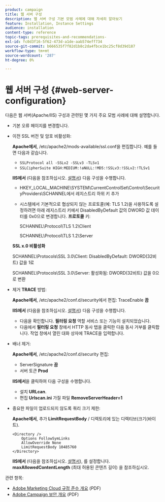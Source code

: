 ```yaml
---
product: campaign
title: 웹 서버 구성
description: 웹 서버 구성 기본 모범 사례에 대해 자세히 알아보기
feature: Installation, Instance Settings
audience: installation
content-type: reference
topic-tags: prerequisites-and-recommendations-
exl-id: fc0d3f16-5f62-473d-a1de-aab574eff734
source-git-commit: b666535f7f82d1b8c2da4fbce1bc25cf8d39d187
workflow-type: tm+mt
source-wordcount: '287'
ht-degree: 0%

---
```


# 웹 서버 구성 {#web-server-configuration}



다음은 웹 서버(Apache/IIS) 구성과 관련된 몇 가지 주요 모범 사례에 대해 설명합니다.

* 기본 오류 페이지를 변경합니다.

* 이전 SSL 버전 및 암호 비활성화:

  **Apache에서**, /etc/apache2/mods-available/ssl.conf을 편집합니다. 예를 들면 다음과 같습니다.

   * `SSLProtocol all -SSLv2 -SSLv3 -TLSv1`
   * `SSLCipherSuite HIGH:MEDIUM:!aNULL:!MD5:!SSLv3:!SSLv2:!TLSv1`

  **IIS에서** (다음을 참조하십시오. [설명서](https://support.microsoft.com/en-us/kb/245030)) 다음 구성을 수행합니다.

   * HKEY_LOCAL_MACHINE\SYSTEM\CurrentControlSet\Control\SecurityProviders\SCHANNEL에서 레지스트리 하위 키 추가
   * 시스템에서 기본적으로 협상되지 않는 프로토콜(예: TLS 1.2)을 사용하도록 설정하려면 아래 레지스트리 키에서 DisabledByDefault 값의 DWORD 값 데이터를 0x0으로 변경합니다. **프로토콜** 키:

     SCHANNEL\Protocol\TLS 1.2\Client

     SCHANNEL\Protocol\TLS 1.2\Server

  **SSL x.0 비활성화**

  SCHANNEL\Protocols\SSL 3.0\Client: DisabledByDefault: DWORD(32비트) 값을 1로

  SCHANNEL\Protocols\SSL 3.0\Server: 활성화됨: DWORD(32비트) 값을 0으로 변환

* 제거 **TRACE** 방법:

  **Apache에서**, /etc/apache2/conf.d/security에서 편집: TraceEnable **끔**

  **IIS에서** (다음을 참조하십시오. [설명서](https://www.iis.net/configreference/system.webserver/security/requestfiltering/verbs)) 다음 구성을 수행합니다.

   * 다음을 확인합니다. **필터링 요청** 역할 서비스 또는 기능이 설치되었습니다.
   * 다음에서 **필터링 요청** 창에서 HTTP 동사 탭을 클릭한 다음 동사 거부를 클릭합니다. 작업 창에서 열린 대화 상자에 TRACE을 입력합니다.

* 배너 제거:

  **Apache에서**, /etc/apache2/conf.d/security 편집:

   * ServerSignature **끔**
   * 서버 토큰 **Prod**

  **IIS에서**&#x200B;을 클릭하여 다음 구성을 수행합니다.

   * 설치 **URLcan**.
   * 편집 **Urlscan.ini** 가질 파일 **RemoveServerHeader=1**

* 중요한 파일이 업로드되지 않도록 쿼리 크기 제한:

  **Apache에서**, 추가 **LimitRequestBody** / 디렉토리에 있는 디렉티브(크기(바이트).

  ```
  <Directory />
      Options FollowSymLinks
      AllowOverride None
      LimitRequestBody 10485760
  </Directory>
  ```

  **IIS에서** (다음을 참조하십시오. [설명서](https://www.iis.net/configreference/system.webserver/security/requestfiltering/requestlimits)), 를 설정합니다. **maxAllowedContentLength** (최대 허용된 콘텐츠 길이) 을 참조하십시오.

관련 항목:

* [Adobe Marketing Cloud 규정 준수 개요](https://experienceleague.adobe.com/docs/core-services/assets/Adobe-Marketing-Cloud-Privacy-and-Security-Overview.pdf) (PDF)
* [Adobe Campaign 보안 개요](https://www.adobe.com/content/dam/cc/en/security/pdfs/ADB-CampaignSecurity-WP.pdf) (PDF)
